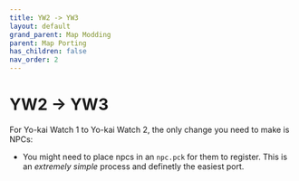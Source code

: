 ```yaml
---
title: YW2 -> YW3
layout: default
grand_parent: Map Modding
parent: Map Porting
has_children: false
nav_order: 2
---
```


# YW2 -> YW3
For Yo-kai Watch 1 to Yo-kai Watch 2, the only change you need to make is NPCs:
* You might need to place npcs in an `npc.pck` for them to register.
This is an *extremely simple* process and definetly the easiest port.
